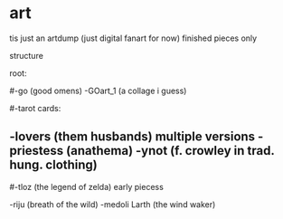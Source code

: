 # art

tis just an artdump (just digital fanart for now) finished pieces only

structure

root:


#-go (good omens) 
-GOart_1 (a collage i guess) 

#-tarot cards: 

-lovers (them husbands) multiple versions -priestess (anathema) 
-ynot (f. crowley in trad. hung. clothing) 
--------------------------------------------------------------- 

#-tloz (the legend of zelda) early piecess 

-riju (breath of the wild) -medoli Larth (the wind waker)
